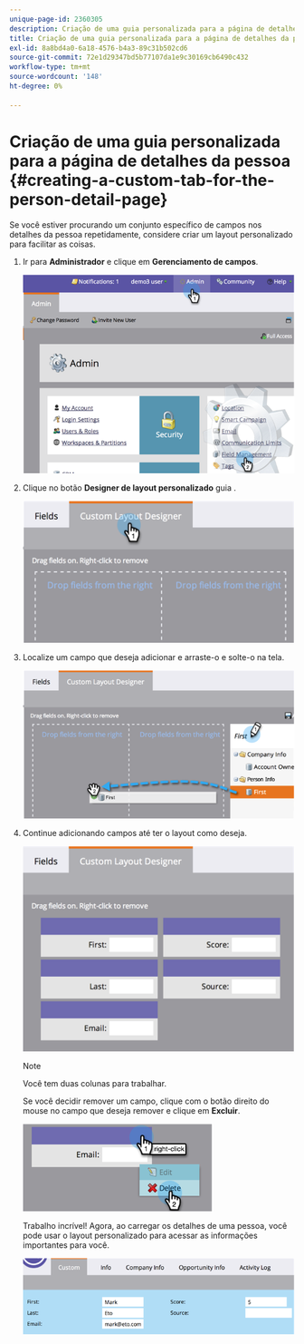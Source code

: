 ```yaml
---
unique-page-id: 2360305
description: Criação de uma guia personalizada para a página de detalhes da pessoa - Documentos do Marketo - Documentação do produto
title: Criação de uma guia personalizada para a página de detalhes da pessoa
exl-id: 8a8bd4a0-6a18-4576-b4a3-89c31b502cd6
source-git-commit: 72e1d29347bd5b77107da1e9c30169cb6490c432
workflow-type: tm+mt
source-wordcount: '148'
ht-degree: 0%

---
```


# Criação de uma guia personalizada para a página de detalhes da pessoa {#creating-a-custom-tab-for-the-person-detail-page}

Se você estiver procurando um conjunto específico de campos nos detalhes da pessoa repetidamente, considere criar um layout personalizado para facilitar as coisas.

1. Ir para **Administrador** e clique em **Gerenciamento de campos**.

   ![](assets/image2014-9-16-16-3a41-3a41.png)

1. Clique no botão **Designer de layout personalizado** guia .

   ![](assets/image2014-9-16-16-3a41-3a55.png)

1. Localize um campo que deseja adicionar e arraste-o e solte-o na tela.

   ![](assets/three-1.png)

1. Continue adicionando campos até ter o layout como deseja.

   ![](assets/image2014-9-16-16-3a42-3a25.png)

   >[!NOTE]
   >
   >Você tem duas colunas para trabalhar.

   Se você decidir remover um campo, clique com o botão direito do mouse no campo que deseja remover e clique em **Excluir**.

   ![](assets/image2014-9-16-16-3a43-3a56.png)

   Trabalho incrível! Agora, ao carregar os detalhes de uma pessoa, você pode usar o layout personalizado para acessar as informações importantes para você.

   ![](assets/six-1.png)
